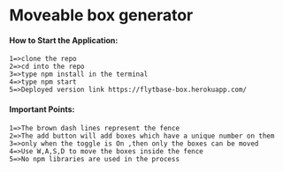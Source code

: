 #  Moveable box generator
#### How to Start the Application:
```
1=>clone the repo
2=>cd into the repo
3=>type npm install in the terminal
4=>type npm start
5=>Deployed version link https://flytbase-box.herokuapp.com/
```
#### Important Points:
```
1=>The brown dash lines represent the fence
2=>The add button will add boxes which have a unique number on them
3=>only when the toggle is On ,then only the boxes can be moved
4=>Use W,A,S,D to move the boxes inside the fence
5=>No npm libraries are used in the process
```

